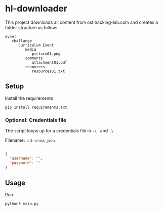 # hl-downloader
This project downloads all content from ost.hacking-lab.com and creates a folder structure as follow:
```
event
   challange
      Curriculum Event
         media
            picture01.png
         comments 
            attachment01.pdf
         resources
            resources01.txt
```
## Setup

Install the requirements
```python
pip install requirements.txt 
```

### Optional: Credentials file
The script loops up for a credentials file in `~\ ` and `.\ `  

Filename: `.hl-cred.json`
```json

{
  "username": "",
  "password": ""
}
```


## Usage 
Run
```
python3 main.py
```
